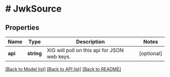 # # JwkSource

## Properties

Name | Type | Description | Notes
------------ | ------------- | ------------- | -------------
**api** | **string** | XIG will poll on this api for JSON web keys. | [optional]

[[Back to Model list]](../../README.md#models) [[Back to API list]](../../README.md#endpoints) [[Back to README]](../../README.md)
